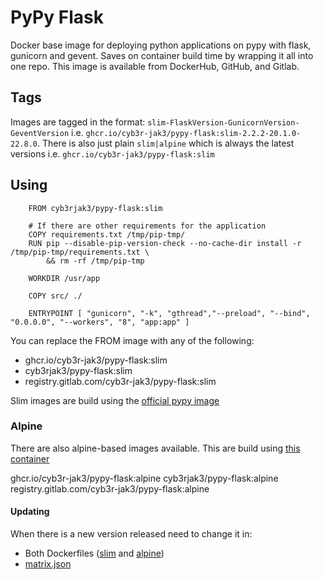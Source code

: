 # PyPy Flask

Docker base image for deploying python applications on pypy with flask, gunicorn and gevent. Saves on container build time by wrapping it all into one repo. This image is available from DockerHub, GitHub, and Gitlab.

## Tags

Images are tagged in the format: `slim-FlaskVersion-GunicornVersion-GeventVersion` i.e. `ghcr.io/cyb3r-jak3/pypy-flask:slim-2.2.2-20.1.0-22.8.0`. There is also just plain `slim|alpine` which is always the latest versions i.e. `ghcr.io/cyb3r-jak3/pypy-flask:slim`

## Using

```docker
    FROM cyb3rjak3/pypy-flask:slim

    # If there are other requirements for the application
    COPY requirements.txt /tmp/pip-tmp/
    RUN pip --disable-pip-version-check --no-cache-dir install -r /tmp/pip-tmp/requirements.txt \
        && rm -rf /tmp/pip-tmp

    WORKDIR /usr/app

    COPY src/ ./

    ENTRYPOINT [ "gunicorn", "-k", "gthread","--preload", "--bind", "0.0.0.0", "--workers", "8", "app:app" ]
```

You can replace the FROM image with any of the following:

- ghcr.io/cyb3r-jak3/pypy-flask:slim
- cyb3rjak3/pypy-flask:slim
- registry.gitlab.com/cyb3r-jak3/pypy-flask:slim

Slim images are build using the [official pypy image](https://hub.docker.com/_/pypy/)

### Alpine

There are also alpine-based images available. This are build using [this container](https://github.com/Cyb3r-Jak3/pypy-flask)

ghcr.io/cyb3r-jak3/pypy-flask:alpine
cyb3rjak3/pypy-flask:alpine
registry.gitlab.com/cyb3r-jak3/pypy-flask:alpine

#### Updating

When there is a new version released need to change it in:

- Both Dockerfiles ([slim](slim.Dockerfile) and [alpine](alpine.Dockerfile))
- [matrix.json](matrix.json)
